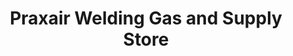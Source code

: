 ---
title: "Praxair Welding Gas and Supply Store"
url: /gainesville/praxair-welding-gas-and-supply-store/
shop: trade
---